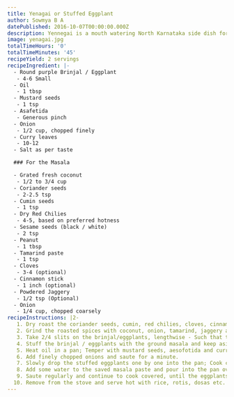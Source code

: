 ```yaml
---
title: Yenagai or Stuffed Eggplant
author: Sowmya B A
datePublished: 2016-10-07T00:00:00.000Z
description: Yennegai is a mouth watering North Karnataka side dish for rotis and rice.
image: yenagai.jpg
totalTimeHours: '0'
totalTimeMinutes: '45'
recipeYield: 2 servings
recipeIngredient: |-
  - Round purple Brinjal / Eggplant
   - 4-6 Small
  - Oil
   - 1 tbsp
  - Mustard seeds
   - 1 tsp
  - Asafetida
   - Generous pinch
  - Onion
   - 1/2 cup, chopped finely
  - Curry leaves
   - 10-12
  - Salt as per taste

  ### For the Masala

  - Grated fresh coconut
   - 1/2 to 3/4 cup
  - Coriander seeds
   - 2-2.5 tsp
  - Cumin seeds
   - 1 tsp
  - Dry Red Chilies
   - 4-5, based on preferred hotness
  - Sesame seeds (black / white)
   - 2 tsp
  - Peanut
   - 1 tbsp
  - Tamarind paste
   - 1 tsp
  - Cloves
   - 3-4 (optional)
  - Cinnamon stick
   - 1 inch (optional)
  - Powdered Jaggery
   - 1/2 tsp (Optional)
  - Onion 
   - 1/4 cup, chopped coarsely
recipeInstructions: |2-
   1. Dry roast the coriander seeds, cumin, red chilies, cloves, cinnamon, sesame and peanuts until the peanuts start popping a little; Make sure not to burn any of the spices.
   2. Grind the roasted spices with coconut, onion, tamarind, jaggery and salt; Add just enough water to make it a coarse paste; Keep aside.
   3. Take 2/4 slits on the brinjal/eggplants, lengthwise - Such that the slits form a "\+" sign on each brinjal / eggplant; Be careful while making the slits, and make sure the eggplant is in 1 piece and not quartered while slitting them; Retain the stalk of the eggplant.
   4. Stuff the brinjal / eggplants with the ground masala and keep aside; Save the remaining masala for making the gravy.
   5. Heat oil in a pan; Temper with mustard seeds, aesofotida and curry leaves.
   6. Add finely chopped onions and saute for a minute.
   7. Slowly drop the stuffed eggplants one by one into the pan; Cook covered on medium heat for 4-5 minutes; Flip the eggplants once in a while, so that they are cooked on all sides.
   8. Add some water to the saved masala paste and pour into the pan over the eggplants; Adjust ingredients according to taste'
   9. Saute regularly and continue to cook covered, until the eggplants are well cooked and soft and the gravy reaches the desired consistency.
  10. Remove from the stove and serve hot with rice, rotis, dosas etc.
---
```




